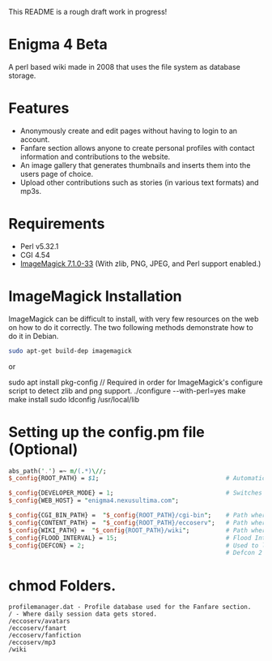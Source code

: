 This README is a rough draft work in progress!

# Enigma 4 Beta

A perl based wiki made in 2008 that uses the file system as database storage.

# Features
- Anonymously create and edit pages without having to login to an account.
- Fanfare section allows anyone to create personal profiles with contact information and contributions to the website.
- An image gallery that generates thumbnails and inserts them into the users page of choice.
- Upload other contributions such as stories (in various text formats) and mp3s.

# Requirements

- Perl v5.32.1
- CGI 4.54 
- [ImageMagick 7.1.0-33](https://imagemagick.org/script/download.php) (With zlib, PNG, JPEG, and Perl support enabled.)

# ImageMagick Installation

ImageMagick can be difficult to install, with very few resources on the web on how to do it correctly.
The two following methods demonstrate how to do it in Debian.

```bash
sudo apt-get build-dep imagemagick
```

or

sudo apt install pkg-config // Required in order for ImageMagick's configure script to detect zlib and png support.
./configure --with-perl=yes
make
make install
sudo ldconfig /usr/local/lib

# Setting up the config.pm file (Optional)

```perl
abs_path('.') =~ m/(.*)\//;
$_config{ROOT_PATH} = $1;                                   # Automatically detects the absolute path of the project.

$_config{DEVELOPER_MODE} = 1;                               # Switches between localcost (127.0.0.1) to the value contained in $_config{WEB_HOST}
$_config{WEB_HOST} = "enigma4.nexusultima.com";

$_config{CGI_BIN_PATH} =  "$_config{ROOT_PATH}/cgi-bin";    # Path where all the scripts are contained.
$_config{CONTENT_PATH} =  "$_config{ROOT_PATH}/eccoserv";   # Path where all the resources such as images and other data are contained.
$_config{WIKI_PATH} =  "$_config{ROOT_PATH}/wiki";          # Path where all the pages on the website and their histories are stored.
$_config{FLOOD_INTERVAL} = 15;                              # Flood Interval used to prevent double posting on various parts of the system (such as comments).
$_config{DEFCON} = 2;                                       # Used to lock down the system into various states. 
                                                            # Defcon 2 locks down: file uploads and profile creation
```

# chmod Folders.

```
profilemanager.dat - Profile database used for the Fanfare section.
/ - Where daily session data gets stored.
/eccoserv/avatars
/eccoserv/fanart
/eccoserv/fanfiction
/eccoserv/mp3
/wiki
```
